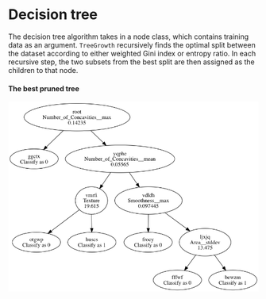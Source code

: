 # Decision tree
The decision tree algorithm takes in a node class, which contains training data as an argument. `TreeGrowth` recursively finds the optimal split between the dataset according to either weighted Gini index or entropy ratio. In each recursive step, the two subsets from the best split are then assigned as the children to that node.

#### The best pruned tree
![treeplot](https://github.com/yanb514/ML_programming_assignments/blob/master/1_decision%20tree/udo.png)
